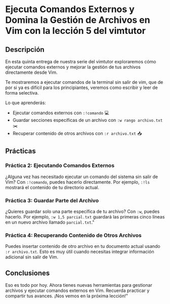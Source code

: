 # Ejecuta Comandos Externos y Domina la Gestión de Archivos en Vim con la lección 5 del vimtutor

## Descripción

En esta quinta entrega de nuestra serie del vimtutor exploraremos cómo ejecutar comandos externos y mejorar la
gestión de tus archivos directamente desde Vim.

Te mostraremos a ejecutar comandos de la terminal sin salir de vim, que de por si ya es difícil para los
principiantes, veremos como escribir y leer de forma selectiva.

Lo que aprenderás:

* Ejecutar comandos externos con `:!comando` 💻
* Guardar secciones específicas de un archivo con `:w rango archivo.txt` ✂️
* Recuperar contenido de otros archivos con `:r archivo.txt` 📥

## Prácticas

### Práctica 2: Ejecutando Comandos Externos

¿Alguna vez has necesitado ejecutar un comando del sistema sin salir de Vim? Con `:!comando`, puedes hacerlo
directamente. Por ejemplo, `:!ls` mostrará el contenido de tu directorio actual.

### Práctica 3: Guardar Parte del Archivo

¿Quieres guardar solo una parte específica de tu archivo? Con `:w`, puedes hacerlo. Por ejemplo,
`:w 1,5 parcial.txt` guardará las primeras cinco líneas en un nuevo archivo llamado `parcial.txt`."

### Práctica 4: Recuperando Contenido de Otros Archivos

Puedes insertar contenido de otro archivo en tu documento actual usando `:r archivo.txt`. Esto es muy útil cuando
necesitas integrar información adicional sin salir de Vim.

## Conclusiones

Eso es todo por hoy. Ahora tienes nuevas herramientas para gestionar archivos y ejecutar comandos externos en Vim.
Recuerda practicar y compartir tus avances. ¡Nos vemos en la próxima lección!"

